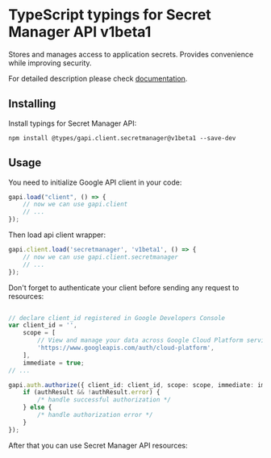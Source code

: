 # TypeScript typings for Secret Manager API v1beta1
Stores and manages access to application secrets. Provides convenience while improving security.

For detailed description please check [documentation](https://cloud.google.com/secret-manager/).

## Installing

Install typings for Secret Manager API:
```
npm install @types/gapi.client.secretmanager@v1beta1 --save-dev
```

## Usage

You need to initialize Google API client in your code:
```typescript
gapi.load("client", () => { 
    // now we can use gapi.client
    // ... 
});
```

Then load api client wrapper:
```typescript
gapi.client.load('secretmanager', 'v1beta1', () => {
    // now we can use gapi.client.secretmanager
    // ... 
});
```

Don't forget to authenticate your client before sending any request to resources:
```typescript

// declare client_id registered in Google Developers Console
var client_id = '',
    scope = [     
        // View and manage your data across Google Cloud Platform services
        'https://www.googleapis.com/auth/cloud-platform',
    ],
    immediate = true;
// ...

gapi.auth.authorize({ client_id: client_id, scope: scope, immediate: immediate }, authResult => {
    if (authResult && !authResult.error) {
        /* handle successful authorization */
    } else {
        /* handle authorization error */
    }
});            
```

After that you can use Secret Manager API resources:

```typescript
```
